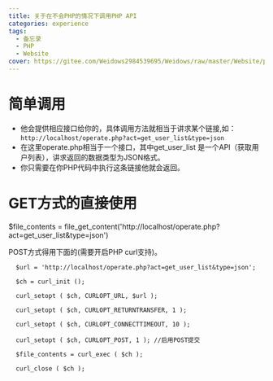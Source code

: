 ```yaml
---
title: 关于在不会PHP的情况下调用PHP API
categories: experience
tags: 
  - 备忘录
  - PHP
  - Website
cover: https://gitee.com/Weidows2984539695/Weidows/raw/master/Website/public/images/post/PHP_interface.jpg
---
```

<!--
 * @Author: Weidows
 * @Date: 2020-08-25 09:50:37
 * @LastEditors: Weidows
 * @LastEditTime: 2020-08-26 22:10:59
 * @FilePath: \Weidows\Website\source\_posts\experience\PHP_interface.md
-->
# 简单调用
  * 他会提供相应接口给你的，具体调用方法就相当于讲求某个链接,如：
  `http://localhost/operate.php?act=get_user_list&type=json`
  * 在这里operate.php相当于一个接口，其中get_user_list 是一个API（获取用户列表），讲求返回的数据类型为JSON格式。
  * 你只需要在你PHP代码中执行这条链接他就会返回。

# GET方式的直接使用 
  $file_contents = file_get_content('http://localhost/operate.php?act=get_user_list&type=json') 

  POST方式得用下面的(需要开启PHP curl支持)。 
  ```
    $url = 'http://localhost/operate.php?act=get_user_list&type=json';

    $ch = curl_init ();

    curl_setopt ( $ch, CURLOPT_URL, $url );

    curl_setopt ( $ch, CURLOPT_RETURNTRANSFER, 1 );

    curl_setopt ( $ch, CURLOPT_CONNECTTIMEOUT, 10 );

    curl_setopt ( $ch, CURLOPT_POST, 1 ); //启用POST提交

    $file_contents = curl_exec ( $ch );

    curl_close ( $ch );
  ```
